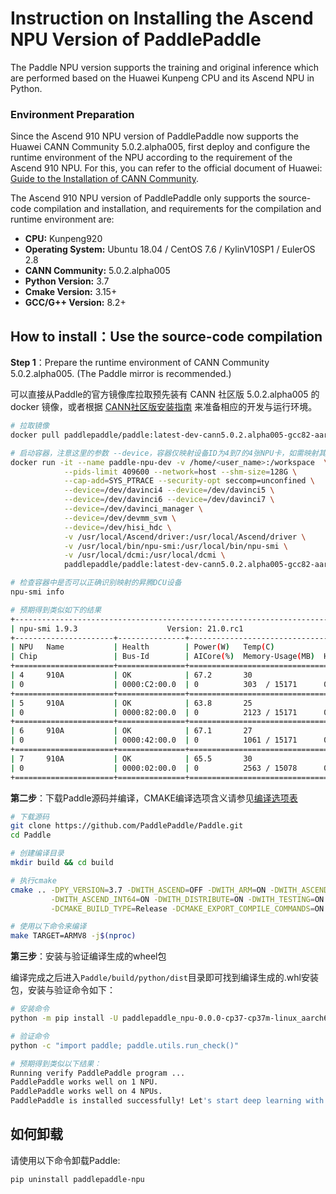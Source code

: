 # Instruction on Installing the Ascend NPU Version of PaddlePaddle

The Paddle NPU version supports the training and original inference which are performed based on the Huawei Kunpeng CPU and its Ascend NPU in Python.

### Environment Preparation

Since the Ascend 910 NPU version of PaddlePaddle now supports the Huawei CANN Community 5.0.2.alpha005, first deploy and configure the runtime environment of the NPU according to the requirement of the Ascend 910 NPU. For this, you can refer to the official document of Huawei: [Guide to the Installation of CANN Community](https://support.huaweicloud.com/instg-cli-cann502-alpha005/atlasdeploy_03_0002.html).

The Ascend 910 NPU version of PaddlePaddle only supports the source-code compilation and installation, and requirements for the compilation and runtime environment are: 

- **CPU:** Kunpeng920
- **Operating System:** Ubuntu 18.04 / CentOS 7.6 / KylinV10SP1 / EulerOS 2.8
- **CANN Community:** 5.0.2.alpha005
- **Python Version:** 3.7
- **Cmake Version:** 3.15+
- **GCC/G++ Version:** 8.2+

## How to install：Use the source-code compilation

**Step 1**：Prepare the runtime environment of CANN Community 5.0.2.alpha005. (The Paddle mirror is recommended.)

可以直接从Paddle的官方镜像库拉取预先装有 CANN 社区版 5.0.2.alpha005 的 docker 镜像，或者根据 [CANN社区版安装指南](https://support.huaweicloud.com/instg-cli-cann502-alpha005/atlasdeploy_03_0002.html) 来准备相应的开发与运行环境。

```bash
# 拉取镜像
docker pull paddlepaddle/paddle:latest-dev-cann5.0.2.alpha005-gcc82-aarch64

# 启动容器，注意这里的参数 --device，容器仅映射设备ID为4到7的4张NPU卡，如需映射其他卡相应增改设备ID号即可
docker run -it --name paddle-npu-dev -v /home/<user_name>:/workspace  \
            --pids-limit 409600 --network=host --shm-size=128G \
            --cap-add=SYS_PTRACE --security-opt seccomp=unconfined \
            --device=/dev/davinci4 --device=/dev/davinci5 \
            --device=/dev/davinci6 --device=/dev/davinci7 \
            --device=/dev/davinci_manager \
            --device=/dev/devmm_svm \
            --device=/dev/hisi_hdc \
            -v /usr/local/Ascend/driver:/usr/local/Ascend/driver \
            -v /usr/local/bin/npu-smi:/usr/local/bin/npu-smi \
            -v /usr/local/dcmi:/usr/local/dcmi \
            paddlepaddle/paddle:latest-dev-cann5.0.2.alpha005-gcc82-aarch64 /bin/bash

# 检查容器中是否可以正确识别映射的昇腾DCU设备
npu-smi info

# 预期得到类似如下的结果
+------------------------------------------------------------------------------------+
| npu-smi 1.9.3                    Version: 21.0.rc1                                 |
+----------------------+---------------+---------------------------------------------+
| NPU   Name           | Health        | Power(W)   Temp(C)                          |
| Chip                 | Bus-Id        | AICore(%)  Memory-Usage(MB)  HBM-Usage(MB)  |
+======================+===============+=============================================+
| 4     910A           | OK            | 67.2       30                               |
| 0                    | 0000:C2:00.0  | 0          303  / 15171      0    / 32768   |
+======================+===============+=============================================+
| 5     910A           | OK            | 63.8       25                               |
| 0                    | 0000:82:00.0  | 0          2123 / 15171      0    / 32768   |
+======================+===============+=============================================+
| 6     910A           | OK            | 67.1       27                               |
| 0                    | 0000:42:00.0  | 0          1061 / 15171      0    / 32768   |
+======================+===============+=============================================+
| 7     910A           | OK            | 65.5       30                               |
| 0                    | 0000:02:00.0  | 0          2563 / 15078      0    / 32768   |
+======================+===============+=============================================+
```

**第二步**：下载Paddle源码并编译，CMAKE编译选项含义请参见[编译选项表](https://www.paddlepaddle.org.cn/documentation/docs/zh/develop/install/Tables.html#Compile)

```bash
# 下载源码
git clone https://github.com/PaddlePaddle/Paddle.git
cd Paddle

# 创建编译目录
mkdir build && cd build

# 执行cmake
cmake .. -DPY_VERSION=3.7 -DWITH_ASCEND=OFF -DWITH_ARM=ON -DWITH_ASCEND_CL=ON \
         -DWITH_ASCEND_INT64=ON -DWITH_DISTRIBUTE=ON -DWITH_TESTING=ON -DON_INFER=ON \
         -DCMAKE_BUILD_TYPE=Release -DCMAKE_EXPORT_COMPILE_COMMANDS=ON

# 使用以下命令来编译
make TARGET=ARMV8 -j$(nproc)
```

**第三步**：安装与验证编译生成的wheel包

编译完成之后进入`Paddle/build/python/dist`目录即可找到编译生成的.whl安装包，安装与验证命令如下：

```bash
# 安装命令
python -m pip install -U paddlepaddle_npu-0.0.0-cp37-cp37m-linux_aarch64.whl

# 验证命令
python -c "import paddle; paddle.utils.run_check()"

# 预期得到类似以下结果：
Running verify PaddlePaddle program ...
PaddlePaddle works well on 1 NPU.
PaddlePaddle works well on 4 NPUs.
PaddlePaddle is installed successfully! Let's start deep learning with PaddlePaddle now.
```

## 如何卸载

请使用以下命令卸载Paddle:

```bash
pip uninstall paddlepaddle-npu
```
